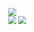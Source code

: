![](https://github-profile-summary-cards.vercel.app/api/cards/profile-details?username=thiagola92)  
![](http://github-profile-summary-cards.vercel.app/api/cards/stats?username=thiagola92) ![](http://github-profile-summary-cards.vercel.app/api/cards/productive-time?username=thiagola92&utcOffset=-3)  
